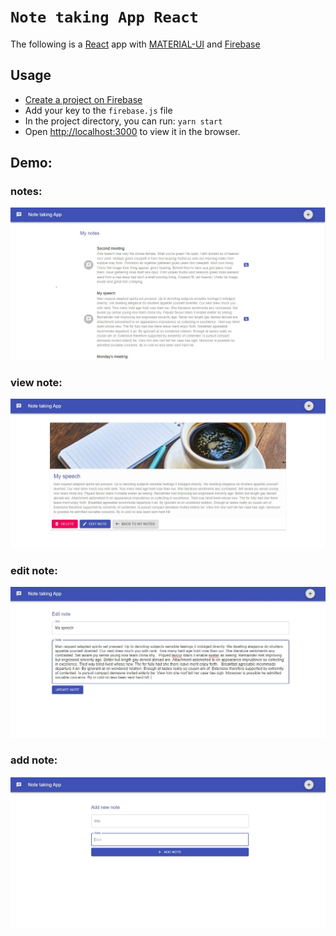 # `Note taking App React`

The following is a [React](https://reactjs.org/tutorial/tutorial.html) app with [MATERIAL-UI](https://material-ui.com/)
and [Firebase](https://firebase.google.com/docs/database?authuser=0)

## Usage

- [Create a project on Firebase](https://firebase.google.com/docs/database?authuser=0)
- Add your key to the `firebase.js` file
- In the project directory, you can run: `yarn start`
- Open [http://localhost:3000](http://localhost:3000) to view it in the browser.

## Demo:

### notes:

<img src="https://github.com/claykabongok/note-taking-app-react-firebase/blob/master/demo/listnotes.jpg?raw=true" alt="Demo screen">

### view note:

<img src="https://github.com/claykabongok/note-taking-app-react-firebase/blob/master/demo/viewingnote.jpg?raw=true" alt="Demo screen">

### edit note:

<img src="https://github.com/claykabongok/note-taking-app-react-firebase/blob/master/demo/editnote.jpg?raw=true" alt="Demo screen">

### add note:

<img src="https://github.com/claykabongok/note-taking-app-react-firebase/blob/master/demo/createnote.jpg?raw=true" alt="Demo screen">
